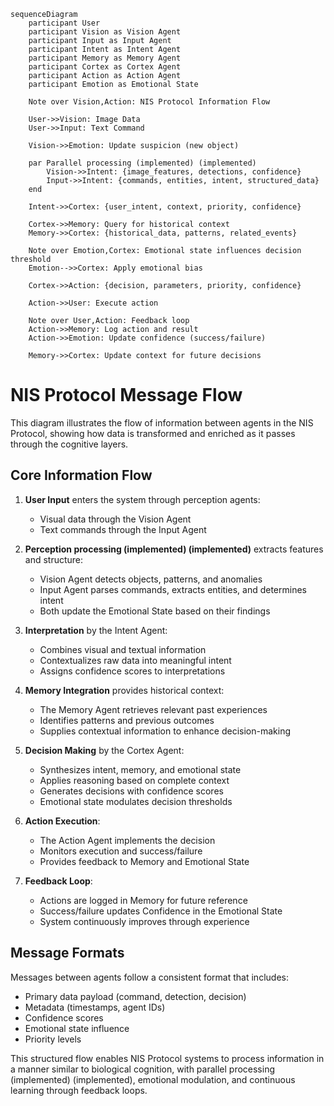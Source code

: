 ```mermaid
sequenceDiagram
    participant User
    participant Vision as Vision Agent
    participant Input as Input Agent
    participant Intent as Intent Agent
    participant Memory as Memory Agent
    participant Cortex as Cortex Agent
    participant Action as Action Agent
    participant Emotion as Emotional State
    
    Note over Vision,Action: NIS Protocol Information Flow
    
    User->>Vision: Image Data
    User->>Input: Text Command
    
    Vision->>Emotion: Update suspicion (new object)
    
    par Parallel processing (implemented) (implemented)
        Vision->>Intent: {image_features, detections, confidence}
        Input->>Intent: {commands, entities, intent, structured_data}
    end
    
    Intent->>Cortex: {user_intent, context, priority, confidence}
    
    Cortex->>Memory: Query for historical context
    Memory->>Cortex: {historical_data, patterns, related_events}
    
    Note over Emotion,Cortex: Emotional state influences decision threshold
    Emotion-->>Cortex: Apply emotional bias
    
    Cortex->>Action: {decision, parameters, priority, confidence}
    
    Action->>User: Execute action
    
    Note over User,Action: Feedback loop
    Action->>Memory: Log action and result
    Action->>Emotion: Update confidence (success/failure)
    
    Memory->>Cortex: Update context for future decisions
```

# NIS Protocol Message Flow

This diagram illustrates the flow of information between agents in the NIS Protocol, showing how data is transformed and enriched as it passes through the cognitive layers.

## Core Information Flow

1. **User Input** enters the system through perception agents:
   - Visual data through the Vision Agent
   - Text commands through the Input Agent

2. **Perception processing (implemented) (implemented)** extracts features and structure:
   - Vision Agent detects objects, patterns, and anomalies
   - Input Agent parses commands, extracts entities, and determines intent
   - Both update the Emotional State based on their findings

3. **Interpretation** by the Intent Agent:
   - Combines visual and textual information
   - Contextualizes raw data into meaningful intent
   - Assigns confidence scores to interpretations

4. **Memory Integration** provides historical context:
   - The Memory Agent retrieves relevant past experiences
   - Identifies patterns and previous outcomes
   - Supplies contextual information to enhance decision-making

5. **Decision Making** by the Cortex Agent:
   - Synthesizes intent, memory, and emotional state
   - Applies reasoning based on complete context
   - Generates decisions with confidence scores
   - Emotional state modulates decision thresholds

6. **Action Execution**:
   - The Action Agent implements the decision
   - Monitors execution and success/failure
   - Provides feedback to Memory and Emotional State

7. **Feedback Loop**:
   - Actions are logged in Memory for future reference
   - Success/failure updates Confidence in the Emotional State
   - System continuously improves through experience

## Message Formats

Messages between agents follow a consistent format that includes:
- Primary data payload (command, detection, decision)
- Metadata (timestamps, agent IDs)
- Confidence scores
- Emotional state influence
- Priority levels

This structured flow enables NIS Protocol systems to process information in a manner similar to biological cognition, with parallel processing (implemented) (implemented), emotional modulation, and continuous learning through feedback loops. 